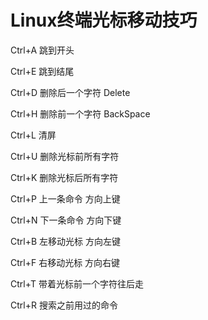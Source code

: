 # Linux终端光标移动技巧

Ctrl+A 跳到开头

Ctrl+E 跳到结尾

Ctrl+D 删除后一个字符 Delete

Ctrl+H 删除前一个字符 BackSpace

Ctrl+L 清屏

Ctrl+U 删除光标前所有字符

Ctrl+K 删除光标后所有字符

Ctrl+P 上一条命令 方向上键

Ctrl+N 下一条命令 方向下键

Ctrl+B 左移动光标 方向左键

Ctrl+F 右移动光标 方向右键

Ctrl+T 带着光标前一个字符往后走

Ctrl+R 搜索之前用过的命令

